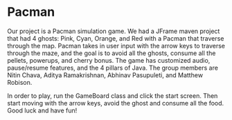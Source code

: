 # Pacman
Our project is a Pacman simulation game. We had a JFrame maven project that had 4 ghosts: Pink, Cyan, Orange, and Red with a Pacman that traverse through the map. Pacman takes in user input with the arrow keys to traverse through the maze, and the goal is to avoid all the ghosts, consume all the pellets, powerups, and cherry bonus. The game has customized audio, pause/resume features, and the 4 pillars of Java. The group members are Nitin Chava, Aditya Ramakrishnan, Abhinav Pasupuleti, and Matthew Robison. 

In order to play, run the GameBoard class and click the start screen. Then start moving with the arrow keys, avoid the ghost and consume all the food. Good luck and have fun!
